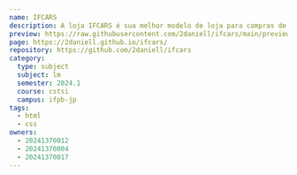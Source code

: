 ```yaml
---
name: IFCARS
description: A loja IFCARS é sua melhor modelo de loja para compras de carros luxuosos
preview: https://raw.githubusercontent.com/2daniell/ifcars/main/preview.png
page: https://2daniell.github.io/ifcars/
repository: https://github.com/2daniell/ifcars
category:
  type: subject
  subject: lm
  semester: 2024.1
  course: cstsi
  campus: ifpb-jp
tags:
  - html
  - css
owners:
  - 20241370012
  - 20241370004
  - 20241370017
---
```


